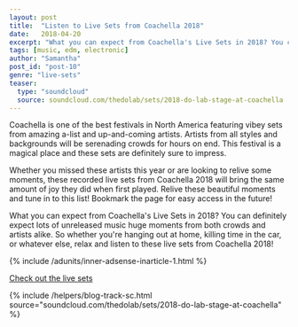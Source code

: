```yaml
---
layout: post
title:  "Listen to Live Sets from Coachella 2018"
date:   2018-04-20
excerpt: "What you can expect from Coachella's Live Sets in 2018? You can definitely expect lots of unreleased music huge moments from both crowds and artists alike."
tags: [music, edm, electronic]
author: "Samantha"
post_id: "post-10"
genre: "live-sets"
teaser:
  type: "soundcloud"
  source: soundcloud.com/thedolab/sets/2018-do-lab-stage-at-coachella
---
```

Coachella is one of the best festivals in North America featuring vibey sets from amazing a-list and up-and-coming artists. Artists from all styles and backgrounds will be serenading crowds for hours on end. This festival is a magical place and these sets are definitely sure to impress.

Whether you missed these artists this year or are looking to relive some moments, these recorded live sets from Coachella 2018 will bring the same amount of joy they did when first played. Relive these beautiful moments and tune in to this list! Bookmark the page for easy access in the future!

What you can expect from Coachella's Live Sets in 2018?
You can definitely expect lots of unreleased music huge moments from both crowds and artists alike. So whether you're hanging out at home, killing time in the car, or whatever else, relax and listen to these live sets from Coachella 2018!

{% include /adunits/inner-adsense-inarticle-1.html %}

[Check out the live sets](https://www.1001tracklists.com/source/gykm53/coachella-festival/index.html)

{% include /helpers/blog-track-sc.html source="soundcloud.com/thedolab/sets/2018-do-lab-stage-at-coachella" %}
